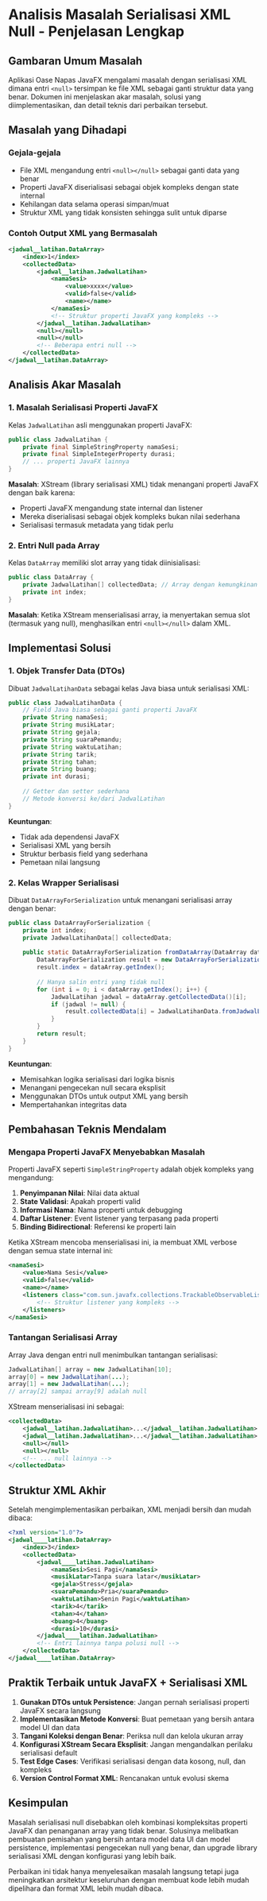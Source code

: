 # Analisis Masalah Serialisasi XML Null - Penjelasan Lengkap

## Gambaran Umum Masalah

Aplikasi Oase Napas JavaFX mengalami masalah dengan serialisasi XML dimana entri `<null>` tersimpan ke file XML sebagai ganti struktur data yang benar. Dokumen ini menjelaskan akar masalah, solusi yang diimplementasikan, dan detail teknis dari perbaikan tersebut.

## Masalah yang Dihadapi

### Gejala-gejala
- File XML mengandung entri `<null></null>` sebagai ganti data yang benar
- Properti JavaFX diserialisasi sebagai objek kompleks dengan state internal
- Kehilangan data selama operasi simpan/muat
- Struktur XML yang tidak konsisten sehingga sulit untuk diparse

### Contoh Output XML yang Bermasalah
```xml
<jadwal__latihan.DataArray>
    <index>1</index>
    <collectedData>
        <jadwal__latihan.JadwalLatihan>
            <namaSesi>
                <value>xxxx</value>
                <valid>false</valid>
                <name></name>
            </namaSesi>
            <!-- Struktur properti JavaFX yang kompleks -->
        </jadwal__latihan.JadwalLatihan>
        <null></null>
        <null></null>
        <!-- Beberapa entri null -->
    </collectedData>
</jadwal__latihan.DataArray>
```

## Analisis Akar Masalah

### 1. Masalah Serialisasi Properti JavaFX

Kelas `JadwalLatihan` asli menggunakan properti JavaFX:

```java
public class JadwalLatihan {
    private final SimpleStringProperty namaSesi;
    private final SimpleIntegerProperty durasi;
    // ... properti JavaFX lainnya
}
```

**Masalah**: XStream (library serialisasi XML) tidak menangani properti JavaFX dengan baik karena:
- Properti JavaFX mengandung state internal dan listener
- Mereka diserialisasi sebagai objek kompleks bukan nilai sederhana
- Serialisasi termasuk metadata yang tidak perlu

### 2. Entri Null pada Array

Kelas `DataArray` memiliki slot array yang tidak diinisialisasi:

```java
public class DataArray {
    private JadwalLatihan[] collectedData; // Array dengan kemungkinan entri null
    private int index;
}
```

**Masalah**: Ketika XStream menserialisasi array, ia menyertakan semua slot (termasuk yang null), menghasilkan entri `<null></null>` dalam XML.

## Implementasi Solusi

### 1. Objek Transfer Data (DTOs)

Dibuat `JadwalLatihanData` sebagai kelas Java biasa untuk serialisasi XML:

```java
public class JadwalLatihanData {
    // Field Java biasa sebagai ganti properti JavaFX
    private String namaSesi;
    private String musikLatar;
    private String gejala;
    private String suaraPemandu;
    private String waktuLatihan;
    private String tarik;
    private String tahan;
    private String buang;
    private int durasi;
    
    // Getter dan setter sederhana
    // Metode konversi ke/dari JadwalLatihan
}
```

**Keuntungan**:
- Tidak ada dependensi JavaFX
- Serialisasi XML yang bersih
- Struktur berbasis field yang sederhana
- Pemetaan nilai langsung

### 2. Kelas Wrapper Serialisasi

Dibuat `DataArrayForSerialization` untuk menangani serialisasi array dengan benar:

```java
public class DataArrayForSerialization {
    private int index;
    private JadwalLatihanData[] collectedData;
    
    public static DataArrayForSerialization fromDataArray(DataArray dataArray) {
        DataArrayForSerialization result = new DataArrayForSerialization(dataArray.getIndex());
        result.index = dataArray.getIndex();
        
        // Hanya salin entri yang tidak null
        for (int i = 0; i < dataArray.getIndex(); i++) {
            JadwalLatihan jadwal = dataArray.getCollectedData()[i];
            if (jadwal != null) {
                result.collectedData[i] = JadwalLatihanData.fromJadwalLatihan(jadwal);
            }
        }
        return result;
    }
}
```

**Keuntungan**:
- Memisahkan logika serialisasi dari logika bisnis
- Menangani pengecekan null secara eksplisit
- Menggunakan DTOs untuk output XML yang bersih
- Mempertahankan integritas data

## Pembahasan Teknis Mendalam

### Mengapa Properti JavaFX Menyebabkan Masalah

Properti JavaFX seperti `SimpleStringProperty` adalah objek kompleks yang mengandung:

1. **Penyimpanan Nilai**: Nilai data aktual
2. **State Validasi**: Apakah properti valid
3. **Informasi Nama**: Nama properti untuk debugging
4. **Daftar Listener**: Event listener yang terpasang pada properti
5. **Binding Bidirectional**: Referensi ke properti lain

Ketika XStream mencoba menserialisasi ini, ia membuat XML verbose dengan semua state internal ini:

```xml
<namaSesi>
    <value>Nama Sesi</value>
    <valid>false</valid>
    <name></name>
    <listeners class="com.sun.javafx.collections.TrackableObservableList">
        <!-- Struktur listener yang kompleks -->
    </listeners>
</namaSesi>
```

### Tantangan Serialisasi Array

Array Java dengan entri null menimbulkan tantangan serialisasi:

```java
JadwalLatihan[] array = new JadwalLatihan[10];
array[0] = new JadwalLatihan(...);
array[1] = new JadwalLatihan(...);
// array[2] sampai array[9] adalah null
```

XStream menserialisasi ini sebagai:
```xml
<collectedData>
    <jadwal__latihan.JadwalLatihan>...</jadwal__latihan.JadwalLatihan>
    <jadwal__latihan.JadwalLatihan>...</jadwal__latihan.JadwalLatihan>
    <null></null>
    <null></null>
    <!-- ... null lainnya -->
</collectedData>
```

## Struktur XML Akhir

Setelah mengimplementasikan perbaikan, XML menjadi bersih dan mudah dibaca:

```xml
<?xml version="1.0"?>
<jadwal____latihan.DataArray>
    <index>3</index>
    <collectedData>
        <jadwal____latihan.JadwalLatihan>
            <namaSesi>Sesi Pagi</namaSesi>
            <musikLatar>Tanpa suara latar</musikLatar>
            <gejala>Stress</gejala>
            <suaraPemandu>Pria</suaraPemandu>
            <waktuLatihan>Senin Pagi</waktuLatihan>
            <tarik>4</tarik>
            <tahan>4</tahan>
            <buang>4</buang>
            <durasi>10</durasi>
        </jadwal____latihan.JadwalLatihan>
        <!-- Entri lainnya tanpa polusi null -->
    </collectedData>
</jadwal____latihan.DataArray>
```
## Praktik Terbaik untuk JavaFX + Serialisasi XML

1. **Gunakan DTOs untuk Persistence**: Jangan pernah serialisasi properti JavaFX secara langsung
2. **Implementasikan Metode Konversi**: Buat pemetaan yang bersih antara model UI dan data
3. **Tangani Koleksi dengan Benar**: Periksa null dan kelola ukuran array
4. **Konfigurasi XStream Secara Eksplisit**: Jangan mengandalkan perilaku serialisasi default
5. **Test Edge Cases**: Verifikasi serialisasi dengan data kosong, null, dan kompleks
6. **Version Control Format XML**: Rencanakan untuk evolusi skema

## Kesimpulan

Masalah serialisasi null disebabkan oleh kombinasi kompleksitas properti JavaFX dan penanganan array yang tidak benar. Solusinya melibatkan pembuatan pemisahan yang bersih antara model data UI dan model persistence, implementasi pengecekan null yang benar, dan upgrade library serialisasi XML dengan konfigurasi yang lebih baik.

Perbaikan ini tidak hanya menyelesaikan masalah langsung tetapi juga meningkatkan arsitektur keseluruhan dengan membuat kode lebih mudah dipelihara dan format XML lebih mudah dibaca.
